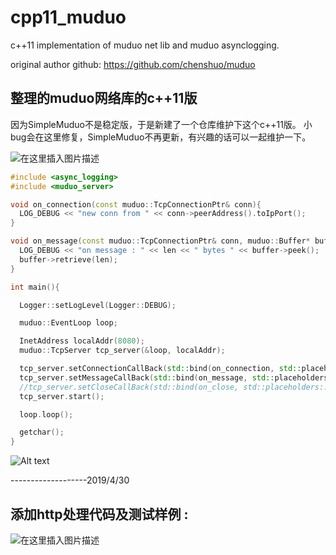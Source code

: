 # cpp11_muduo
c++11 implementation of muduo net lib and muduo asynclogging.

original author github: https://github.com/chenshuo/muduo


## 整理的muduo网络库的c++11版

因为SimpleMuduo不是稳定版，于是新建了一个仓库维护下这个c++11版。
小bug会在这里修复，SimpleMuduo不再更新，有兴趣的话可以一起维护一下。

![在这里插入图片描述](https://img-blog.csdnimg.cn/20190430180209604.png?x-oss-process=image/watermark,type_ZmFuZ3poZW5naGVpdGk,shadow_10,text_aHR0cHM6Ly9ibG9nLmNzZG4ubmV0L3FxXzE3MzA4MzIx,size_16,color_FFFFFF,t_70)


```cpp
#include <async_logging>
#include <muduo_server>

void on_connection(const muduo::TcpConnectionPtr& conn){
  LOG_DEBUG << "new conn from " << conn->peerAddress().toIpPort();
}

void on_message(const muduo::TcpConnectionPtr& conn, muduo::Buffer* buffer, ssize_t len){
  LOG_DEBUG << "on message : " << len << " bytes " << buffer->peek();
  buffer->retrieve(len);
}

int main(){

  Logger::setLogLevel(Logger::DEBUG);

  muduo::EventLoop loop;

  InetAddress localAddr(8080);
  muduo::TcpServer tcp_server(&loop, localAddr);

  tcp_server.setConnectionCallBack(std::bind(on_connection, std::placeholders::_1));
  tcp_server.setMessageCallBack(std::bind(on_message, std::placeholders::_1, std::placeholders::_2, std::placeholders::_3));
  //tcp_server.setCloseCallBack(std::bind(on_close, std::placeholders::_1));
  tcp_server.start();

  loop.loop();

  getchar();
}
```

![Alt text](https://img-blog.csdnimg.cn/20190429233902624.png)

-------------------2019/4/30
## 添加http处理代码及测试样例 : 
![在这里插入图片描述](https://img-blog.csdnimg.cn/20190430175347932.png?x-oss-process=image/watermark,type_ZmFuZ3poZW5naGVpdGk,shadow_10,text_aHR0cHM6Ly9ibG9nLmNzZG4ubmV0L3FxXzE3MzA4MzIx,size_16,color_FFFFFF,t_70)
